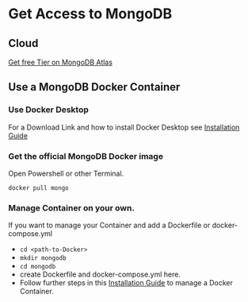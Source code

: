 # Get Access to MongoDB

## Cloud

[Get free Tier on MongoDB Atlas](https://docs.atlas.mongodb.com/tutorial/deploy-free-tier-cluster/)

## Use a MongoDB Docker Container

### Use Docker Desktop

For a Download Link and how to install Docker Desktop see [Installation Guide](https://github.com/Digital-Media/fhooe-web-dock/blob/main/INSTALL.md#install-docker)

### Get the official MongoDB Docker image

Open Powershell or other Terminal.

```shell
docker pull mongo
```

### Manage Container on your own.

If you want to manage your Container and add a Dockerfile or docker-compose.yml
- `cd <path-to-Docker>`
- `mkdir mongodb`
- `cd mongodb`
- create Dockerfile and docker-compose.yml here.
- Follow further steps in this [Installation Guide](https://github.com/Digital-Media/fhooe-web-dock/blob/main/INSTALL.md#install-docker)
to manage a Docker Container. 
